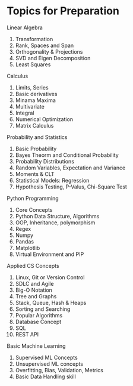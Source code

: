 # Topics for Preparation

Linear Algebra
  1. Transformation
  2. Rank, Spaces and Span
  3. Orthogonality & Projections
  4. SVD and Eigen Decomposition
  5. Least Squares

Calculus
  1. Limits, Series
  2. Basic derivatives
  3. Minama Maxima
  4. Multivariate
  5. Integral
  6. Numerical Optimization
  7. Matrix Calculus

Probability and Statistics
 1. Basic Probability
 2. Bayes Theorm and Conditional Probability
 3. Probability Distributions
 4. Random Variables, Expectation and Variance
 5. Moments &  CLT
 6. Statistical Models: Regression
 7. Hypothesis Testing, P-Valus, Chi-Square Test


Python Programming
1. Core Concepts
2. Python Data Structure, Algorithms
3. OOP, Inheritance, polymorphism
4. Regex
5. Numpy
6. Pandas
7. Matplotlib
8. Virtual Environment and PIP

Applied CS Concepts
1. Linux, Git or Version Control
2. SDLC and Agile 
3. Big-O Notation 
4. Tree and Graphs
5. Stack, Queue, Hash & Heaps
6. Sorting and Searching 
7. Popular Algorithms
8. Database Concept
9. SQL
10. REST API

Basic Machine Learning
1. Supervised ML Concepts 
2. Unsupervised ML concepts
3. Overfitting, Bias, Validation, Metrics
4. Basic Data Handling skill